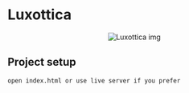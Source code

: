 # Luxottica

<p align="center">
 <img src="https://i.ibb.co/XCdd4Z8/Screenshot-2020-10-29-at-20-17-35.png" align="center" alt="Luxottica img" />
</p>

## Project setup
```
open index.html or use live server if you prefer

```